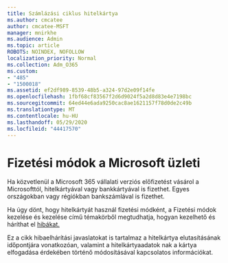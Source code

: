```yaml
---
title: Számlázási ciklus hitelkártya
ms.author: cmcatee
author: cmcatee-MSFT
manager: mnirkhe
ms.audience: Admin
ms.topic: article
ROBOTS: NOINDEX, NOFOLLOW
localization_priority: Normal
ms.collection: Adm_O365
ms.custom:
- "485"
- "1500018"
ms.assetid: ef2df989-8539-48b5-a324-97d2e09f14fe
ms.openlocfilehash: 1fbf68cf83567f2d6d9024f5a2d8d83e4e7198bc
ms.sourcegitcommit: 64ed44e6ada9250cac8ae1621157f78d0de2c49b
ms.translationtype: MT
ms.contentlocale: hu-HU
ms.lasthandoff: 05/29/2020
ms.locfileid: "44417570"
---
```

# <a name="payment-methods-for-microsoft-for-business"></a>Fizetési módok a Microsoft üzleti

Ha közvetlenül a Microsoft 365 vállalati verziós előfizetést vásárol a Microsofttól, hitelkártyával vagy bankkártyával is fizethet. Egyes országokban vagy régiókban bankszámlával is fizethet.
  
Ha úgy dönt, hogy hitelkártyát használ fizetési módként, a Fizetési módok kezelése és kezelése című témakörből megtudhatja, hogyan kezelhető és háríthat el [hibákat.](https://docs.microsoft.com/microsoft-365/commerce/billing-and-payments/manage-payment-methods)
  
Ez a cikk hibaelhárítási javaslatokat is tartalmaz a hitelkártya elutasításának időpontjára vonatkozóan, valamint a hitelkártyaadatok nak a kártya elfogadása érdekében történő módosításával kapcsolatos információkat.